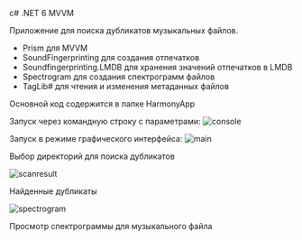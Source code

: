 c# .NET 6 MVVM 

Приложение для поиска дубликатов музыкальных файлов. 

- Prism для MVVM
- SoundFingerprinting для создания отпечатков
- Soundfingerprinting.LMDB для хранения значений отпечатков в LMDB
- Spectrogram для создания спектрограмм файлов
- TagLib# для чтения и изменения метаданных файлов

Основной код содержится в папке HarmonyApp

Запуск через командную строку с параметрами: 
![console](https://github.com/arsenyrogatov/HarmonyApp/assets/89843046/3a7a4342-cab4-4d57-b219-6e70c80e1d74)

Запуск в режиме графического интерфейса: 
![main](https://github.com/arsenyrogatov/HarmonyApp/assets/89843046/55b41b0b-f643-4bee-9300-d0f0f023e8cb)

Выбор директорий для поиска дубликатов

![scanresult](https://github.com/arsenyrogatov/HarmonyApp/assets/89843046/4a83e7e2-f57c-4e7c-b8f5-577daf72fc4f)

Найденные дубликаты

![spectrogram](https://github.com/arsenyrogatov/HarmonyApp/assets/89843046/f8853c55-da8b-4b19-b94e-5acd4f8f8a08)

Просмотр спектрограммы для музыкального файла
